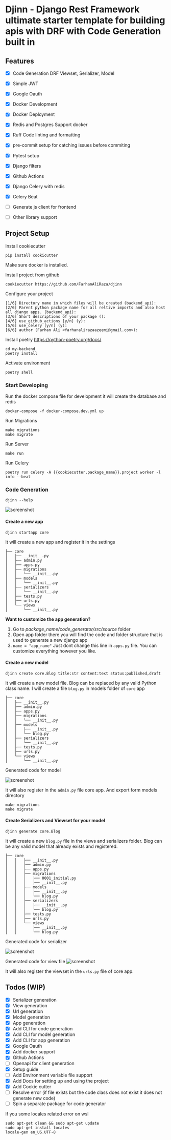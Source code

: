 # Djinn - Django Rest Framework ultimate starter template for building apis with DRF with Code Generation built in

## Features

- [x] Code Generation DRF Viewset, Serializer, Model
- [x] Simple JWT
- [x] Google Oauth
- [x] Docker Development
- [x] Docker Deployment
- [x] Redis and Postgres Support docker
- [x] Ruff Code linting and formatting
- [x] pre-commit setup for catching issues before commiting
- [x] Pytest setup
- [x] Django filters
- [x] Github Actions
- [x] Django Celery with redis
- [x] Celery Beat

- [ ] Generate js client for frontend
- [ ] Other library support

## Project Setup

Install cookiecutter

```
pip install cookicutter
```

Make sure docker is installed.

Install project from github

```
cookiecutter https://github.com/FarhanAliRaza/djinn
```

Configure your project

```
[1/6] Directory name in which files will be created (backend_api):
[2/6] Parent python package name for all reltive imports and also host all django apps. (backend_api):
[3/6] Short descriptions of your package ():
[4/6] use_github_actions [y/n] (y):
[5/6] use_celery [y/n] (y):
[6/6] author (Farhan Ali <farhanalirazaazeemi@gmail.com>):
```

Install poetry
<https://python-poetry.org/docs/>

```
cd my-backend
poetry install
```

Activate environment

```
poetry shell
```

### Start Developing

Run the docker compose file for development it will create the database and redis

```
docker-compose -f docker-compose.dev.yml up
```

Run Migrations

```
make migrations
make migrate
```

Run Server

```
make run
```

Run Celery

```
poetry run celery -A {{cookiecutter.package_name}}.project worker -l info --beat
```

### Code Generation

```
djinn --help
```

![screenshot](images/help.png)

#### Create a new app

```
djinn startapp core
```

It will create a new app and register it in the settings

```
├── core
│   ├── __init__.py
│   ├── admin.py
│   ├── apps.py
│   ├── migrations
│   │   └── __init__.py
│   ├── models
│   │   └── __init__.py
│   ├── serializers
│   │   └── __init__.py
│   ├── tests.py
│   ├── urls.py
│   └── views
│       └── __init__.py
```

**Want to customize the app generation?**

1. Go to _package_name/code_generator/src/source_ folder
1. Open app folder there you will find the code and folder structure that is used to generate a new django app
1. `name = "app_name"` Just dont change this line in `apps.py` file. You can customize everything however you like.

#### Create a new model

```
djinn create core.Blog title:str content:text status:published,draft
```

It will create a new model file. Blog can be replaced by any valid Python class name.
I will create a file `blog.py` in models folder of `core` app

```
├── core
│   ├── __init__.py
│   ├── admin.py
│   ├── apps.py
│   ├── migrations
│   │   └── __init__.py
│   ├── models
│   │   ├── __init__.py
│   │   └── blog.py
│   ├── serializers
│   │   └── __init__.py
│   ├── tests.py
│   ├── urls.py
│   └── views
│       └── __init__.py
```

Generated code for model

![screenshot](images/model.png)

It will also register in the `admin.py` file core app. And export form models directory

```
make migrations
make migrate
```

#### Create Serializers and Viewset for your model

```
djinn generate core.Blog

```

It will create a new `blog.py` file in the views and serializers folder. Blog can be any valid model that already exists and registered.

```
├── core
│   │   ├── __init__.py
│   │   ├── admin.py
│   │   ├── apps.py
│   │   ├── migrations
│   │   │   ├── 0001_initial.py
│   │   │   ├── __init__.py
│   │   ├── models
│   │   │   ├── __init__.py
│   │   │   └── blog.py
│   │   ├── serializers
│   │   │   ├── __init__.py
│   │   │   └── blog.py
│   │   ├── tests.py
│   │   ├── urls.py
│   │   └── views
│   │       ├── __init__.py
│   │       └── blog.py
```

Generated code for serializer

![screenshot](images/serializer.png)

Generated code for view file
![screenshot](images/view.png)

It will also register the viewset in the `urls.py` file of core app.

## Todos (WIP)

- [x] Serializer generation
- [x] View generation
- [x] Url generation
- [x] Model generation
- [x] App generation
- [x] Add CLI for code generation
- [x] Add CLI for model generation
- [x] Add CLI for app generation
- [x] Google Oauth
- [x] Add docker support
- [x] Github Actions
- [ ] Openapi for client generation
- [x] Setup guide
- [ ] Add Environment variable file support
- [x] Add Docs for setting up and using the project
- [x] Add Cookie cutter
- [ ] Resolve error (if file exists but the code class does not exist it does not generate new code)
- [ ] Spin a separate package for code generator

If you some locales related error on wsl

```
sudo apt-get clean && sudo apt-get update
sudo apt-get install locales
locale-gen en_US.UTF-8
```
